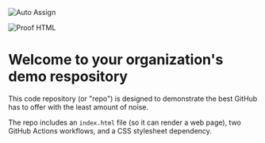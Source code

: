 ![Auto Assign](https://github.com/MindMazeAi/demo-repository/actions/workflows/auto-assign.yml/badge.svg)

![Proof HTML](https://github.com/MindMazeAi/demo-repository/actions/workflows/proof-html.yml/badge.svg)

# Welcome to your organization's demo respository
This code repository (or "repo") is designed to demonstrate the best GitHub has to offer with the least amount of noise.

The repo includes an `index.html` file (so it can render a web page), two GitHub Actions workflows, and a CSS stylesheet dependency.
